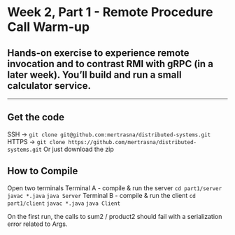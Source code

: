 # Week 2, Part 1 - Remote Procedure Call Warm-up 
## Hands-on exercise to experience remote invocation and to contrast RMI with gRPC (in a later week). You’ll build and run a small calculator service.

---
## Get the code 
SSH -> `git clone git@github.com:mertrasna/distributed-systems.git`
HTTPS -> `git clone https://github.com/mertrasna/distributed-systems.git`
Or just download the zip

## How to Compile 

Open two terminals
Terminal A - compile & run the server
`cd part1/server`
`javac *.java`
`java Server`
Terminal B - compile & run the client
`cd part1/client`
`javac *.java`
`java Client`

On the first run, the calls to sum2 / product2 should fail with a serialization error related to Args.

